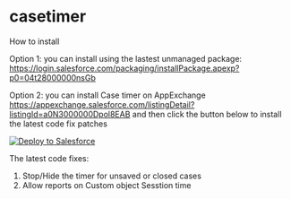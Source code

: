 # casetimer

How to install

Option 1: you can install using the lastest unmanaged package: https://login.salesforce.com/packaging/installPackage.apexp?p0=04t28000000nsGb


Option 2:
 you can install Case timer on AppExchange https://appexchange.salesforce.com/listingDetail?listingId=a0N3000000Dpol8EAB and then click the button below  to install the latest code fix patches

<a href="https://githubsfdeploy.herokuapp.com?owner=junliu724515&repo=casetimer">
  <img alt="Deploy to Salesforce"
       src="https://raw.githubusercontent.com/afawcett/githubsfdeploy/master/src/main/webapp/resources/img/deploy.png">
</a>

The latest code fixes:

1. Stop/Hide the timer for unsaved or closed cases
2. Allow reports on Custom object Sesstion time
